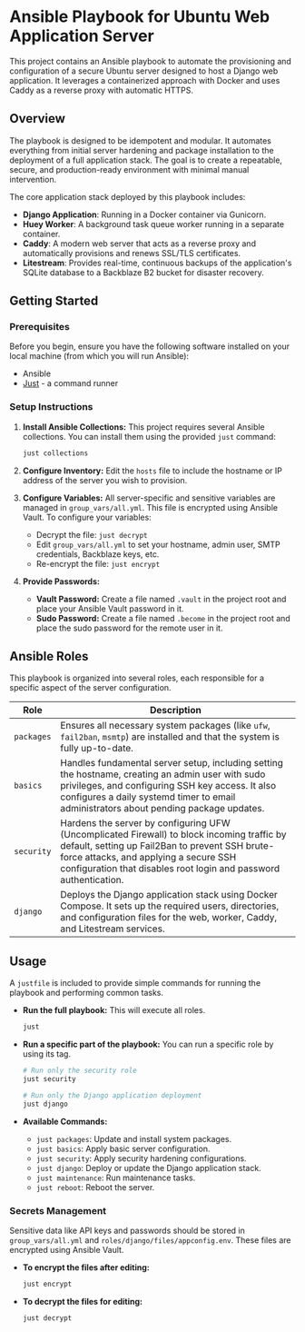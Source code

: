 # Ansible Playbook for Ubuntu Web Application Server

This project contains an Ansible playbook to automate the provisioning and configuration of a secure Ubuntu server designed to host a Django web application. It leverages a containerized approach with Docker and uses Caddy as a reverse proxy with automatic HTTPS.

## Overview

The playbook is designed to be idempotent and modular. It automates everything from initial server hardening and package installation to the deployment of a full application stack. The goal is to create a repeatable, secure, and production-ready environment with minimal manual intervention.

The core application stack deployed by this playbook includes:

- **Django Application**: Running in a Docker container via Gunicorn.
- **Huey Worker**: A background task queue worker running in a separate container.
- **Caddy**: A modern web server that acts as a reverse proxy and automatically provisions and renews SSL/TLS certificates.
- **Litestream**: Provides real-time, continuous backups of the application's SQLite database to a Backblaze B2 bucket for disaster recovery.

## Getting Started

### Prerequisites

Before you begin, ensure you have the following software installed on your local machine (from which you will run Ansible):

- Ansible
- [Just](https://github.com/casey/just) - a command runner

### Setup Instructions

1.  **Install Ansible Collections:**
    This project requires several Ansible collections. You can install them using the provided `just` command:

    ```sh
    just collections
    ```

2.  **Configure Inventory:**
    Edit the `hosts` file to include the hostname or IP address of the server you wish to provision.

3.  **Configure Variables:**
    All server-specific and sensitive variables are managed in `group_vars/all.yml`. This file is encrypted using Ansible Vault. To configure your variables:

    - Decrypt the file: `just decrypt`
    - Edit `group_vars/all.yml` to set your hostname, admin user, SMTP credentials, Backblaze keys, etc.
    - Re-encrypt the file: `just encrypt`

4.  **Provide Passwords:**
    - **Vault Password:** Create a file named `.vault` in the project root and place your Ansible Vault password in it.
    - **Sudo Password:** Create a file named `.become` in the project root and place the sudo password for the remote user in it.

## Ansible Roles

This playbook is organized into several roles, each responsible for a specific aspect of the server configuration.

| Role       | Description                                                                                                                                                                                                                                                |
| ---------- | ---------------------------------------------------------------------------------------------------------------------------------------------------------------------------------------------------------------------------------------------------------- |
| `packages` | Ensures all necessary system packages (like `ufw`, `fail2ban`, `msmtp`) are installed and that the system is fully up-to-date.                                                                                                                             |
| `basics`   | Handles fundamental server setup, including setting the hostname, creating an admin user with sudo privileges, and configuring SSH key access. It also configures a daily systemd timer to email administrators about pending package updates.             |
| `security` | Hardens the server by configuring UFW (Uncomplicated Firewall) to block incoming traffic by default, setting up Fail2Ban to prevent SSH brute-force attacks, and applying a secure SSH configuration that disables root login and password authentication. |
| `django`   | Deploys the Django application stack using Docker Compose. It sets up the required users, directories, and configuration files for the web, worker, Caddy, and Litestream services.                                                                        |

## Usage

A `justfile` is included to provide simple commands for running the playbook and performing common tasks.

- **Run the full playbook:**
  This will execute all roles.

  ```sh
  just
  ```

- **Run a specific part of the playbook:**
  You can run a specific role by using its tag.

  ```sh
  # Run only the security role
  just security

  # Run only the Django application deployment
  just django
  ```

- **Available Commands:**
  - `just packages`: Update and install system packages.
  - `just basics`: Apply basic server configuration.
  - `just security`: Apply security hardening configurations.
  - `just django`: Deploy or update the Django application stack.
  - `just maintenance`: Run maintenance tasks.
  - `just reboot`: Reboot the server.

### Secrets Management

Sensitive data like API keys and passwords should be stored in `group_vars/all.yml` and `roles/django/files/appconfig.env`. These files are encrypted using Ansible Vault.

- **To encrypt the files after editing:**

  ```sh
  just encrypt
  ```

- **To decrypt the files for editing:**
  ```sh
  just decrypt
  ```
